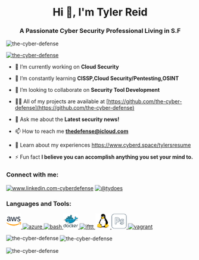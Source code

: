 <h1 align="center">Hi 👋, I'm Tyler Reid</h1>
<h3 align="center">A Passionate Cyber Security Professional Living in S.F</h3>

<p align="left"> <img src="https://komarev.com/ghpvc/?username=the-cyber-defense&label=Profile%20views&color=0e75b6&style=flat" alt="the-cyber-defense" /> </p>

<p align="left"> <a href="https://github.com/ryo-ma/github-profile-trophy"><img src="https://github-profile-trophy.vercel.app/?username=the-cyber-defense" alt="the-cyber-defense" /></a> </p>

- 🔭 I’m currently working on **Cloud Security**

- 🌱 I’m constantly learning **CISSP,Cloud Security/Pentesting,OSINT**

- 👯 I’m looking to collaborate on **Security Tool Development**

- 👨‍💻 All of my projects are available at [https://github.com/the-cyber-defense](https://github.com/the-cyber-defense)

- 💬 Ask me about the **Latest security news!**

- 📫 How to reach me **thedefense@icloud.com**

- 📄 Learn about my experiences https://www.cyberd.space/tylersresume

- ⚡ Fun fact **I believe you can accomplish anything you set your mind to.**

<h3 align="left">Connect with me:</h3>
<p align="left">
<a href="https://linkedin.com/in/www.linkedin.com-cyberdefense" target="blank"><img align="center" src="https://raw.githubusercontent.com/rahuldkjain/github-profile-readme-generator/master/src/images/icons/Social/linked-in-alt.svg" alt="www.linkedin.com-cyberdefense" height="30" width="40" /></a>
<a href="https://instagram.com/@tydoes" target="blank"><img align="center" src="https://raw.githubusercontent.com/rahuldkjain/github-profile-readme-generator/master/src/images/icons/Social/instagram.svg" alt="@tydoes" height="30" width="40" /></a>
</p>

<h3 align="left">Languages and Tools:</h3>
<p align="left"> <a href="https://aws.amazon.com" target="_blank" rel="noreferrer"> <img src="https://raw.githubusercontent.com/devicons/devicon/master/icons/amazonwebservices/amazonwebservices-original-wordmark.svg" alt="aws" width="40" height="40"/> </a> <a href="https://azure.microsoft.com/en-in/" target="_blank" rel="noreferrer"> <img src="https://www.vectorlogo.zone/logos/microsoft_azure/microsoft_azure-icon.svg" alt="azure" width="40" height="40"/> </a> <a href="https://www.gnu.org/software/bash/" target="_blank" rel="noreferrer"> <img src="https://www.vectorlogo.zone/logos/gnu_bash/gnu_bash-icon.svg" alt="bash" width="40" height="40"/> </a> <a href="https://www.docker.com/" target="_blank" rel="noreferrer"> <img src="https://raw.githubusercontent.com/devicons/devicon/master/icons/docker/docker-original-wordmark.svg" alt="docker" width="40" height="40"/> </a> <a href="https://ifttt.com/" target="_blank" rel="noreferrer"> <img src="https://www.vectorlogo.zone/logos/ifttt/ifttt-ar21.svg" alt="ifttt" width="40" height="40"/> </a> <a href="https://www.linux.org/" target="_blank" rel="noreferrer"> <img src="https://raw.githubusercontent.com/devicons/devicon/master/icons/linux/linux-original.svg" alt="linux" width="40" height="40"/> </a> <a href="https://www.photoshop.com/en" target="_blank" rel="noreferrer"> <img src="https://raw.githubusercontent.com/devicons/devicon/master/icons/photoshop/photoshop-line.svg" alt="photoshop" width="40" height="40"/> </a> <a href="https://www.vagrantup.com/" target="_blank" rel="noreferrer"> <img src="https://www.vectorlogo.zone/logos/vagrantup/vagrantup-icon.svg" alt="vagrant" width="40" height="40"/> </a> </p>

<p><img align="left" src="https://github-readme-stats.vercel.app/api/top-langs?username=the-cyber-defense&show_icons=true&locale=en&layout=compact" alt="the-cyber-defense" /></p>

<p>&nbsp;<img align="center" src="https://github-readme-stats.vercel.app/api?username=the-cyber-defense&show_icons=true&locale=en" alt="the-cyber-defense" /></p>

<p><img align="center" src="https://github-readme-streak-stats.herokuapp.com/?user=the-cyber-defense&" alt="the-cyber-defense" /></p>
